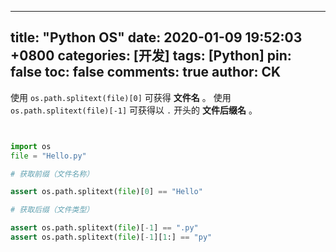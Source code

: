 ---
title: "Python OS"
date: 2020-01-09 19:52:03 +0800
categories: [开发]
tags: [Python]
pin: false
toc: false
comments: true
author: CK
-----

使用 `os.path.splitext(file)[0]` 可获得 **文件名** 。 
使用 `os.path.splitext(file)[-1]` 可获得以 `.` 开头的 **文件后缀名** 。

```python


import os
file = "Hello.py"

# 获取前缀（文件名称）

assert os.path.splitext(file)[0] == "Hello"

# 获取后缀（文件类型）

assert os.path.splitext(file)[-1] == ".py"
assert os.path.splitext(file)[-1][1:] == "py"
```


